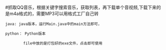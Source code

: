 #抓取QQ音乐，根据关键字搜索音乐，获取列表，再下载单个音视频,下载下来的是m4a格式的，需要MP3可以用格式工厂自己转

    java: java版本，运行Main.java中的main方法即可，

    python： Python版本

            file中放的是打包好的exe文件，点击即可使用

